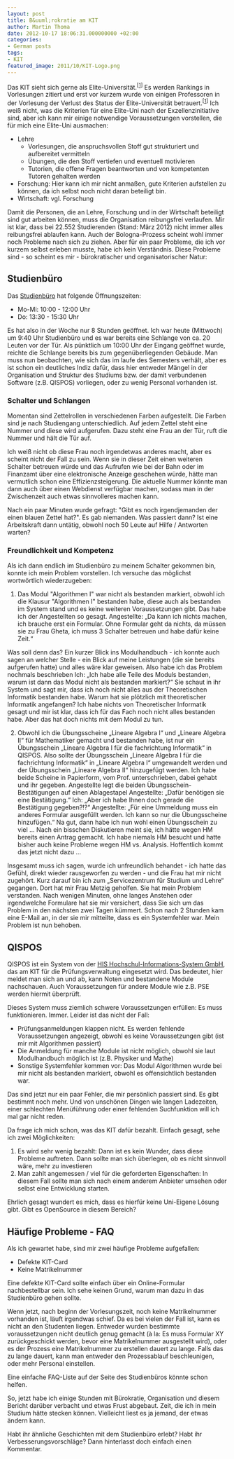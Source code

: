 ```yaml
---
layout: post
title: B&uuml;rokratie am KIT
author: Martin Thoma
date: 2012-10-17 18:06:31.000000000 +02:00
categories:
- German posts
tags:
- KIT
featured_image: 2011/10/KIT-Logo.png
---
```

Das KIT sieht sich gerne als Elite-Universit&auml;t.<sup>[<a href="http://www.kit.edu/besuchen/pi_2012_11933.php">1</a>]</sup> Es werden Rankings in Vorlesungen zitiert und erst vor kurzem wurde von einigen Professoren in der Vorlesung der Verlust des Status der Elite-Universit&auml;t betrauert.<sup>[<a href="http://bildungsklick.de/a/84162/hippler-elite-verlust-herber-rueckschlag-fuer-kit/">1</a>]</sup> Ich wei&szlig; nicht, was die Kriterien f&uuml;r eine Elite-Uni nach der Exzellenzinitiative sind, aber ich kann mir einige notwendige Voraussetzungen vorstellen, die f&uuml;r mich eine Elite-Uni ausmachen:

<ul>
<li>Lehre
  <ul>
    <li>Vorlesungen, die anspruchsvollen Stoff gut strukturiert und aufbereitet vermitteln</li>
    <li>&Uuml;bungen, die den Stoff vertiefen und eventuell motivieren</li>
    <li>Tutorien, die offene Fragen beantworten und von kompetenten Tutoren gehalten werden</li>
  </ul>
</li>
<li>Forschung: Hier kann ich mir nicht anma&szlig;en, gute Kriterien aufstellen zu k&ouml;nnen, da ich selbst noch nicht daran beteiligt bin.</li>
<li>Wirtschaft: vgl. Forschung</li>
</ul>

Damit die Personen, die an Lehre, Forschung und in der Wirtschaft beteiligt sind gut arbeiten k&ouml;nnen, muss die Organisation reibungsfrei verlaufen. Mir ist klar, dass bei 22.552 Studierenden (Stand: M&auml;rz 2012) nicht immer alles reibungsfrei ablaufen kann. Auch der Bologna-Prozess scheint wohl immer noch Probleme nach sich zu ziehen.
Aber f&uuml;r ein paar Probleme, die ich vor kurzem selbst erleben musste, habe ich kein Verst&auml;ndnis. Diese Probleme sind - so scheint es mir - b&uuml;rokratischer und organisatorischer Natur:

<h2>Studienb&uuml;ro</h2>
Das <a href="http://www.kit.edu/studieren/1960.php">Studienb&uuml;ro</a> hat folgende &Ouml;ffnungszeiten:
<ul>
  <li>Mo-Mi: 10:00 - 12:00 Uhr</li>
  <li>Do: 13:30 - 15:30 Uhr</li>
</ul>

Es hat also in der Woche nur 8 Stunden ge&ouml;ffnet. Ich war heute (Mittwoch) um 9:40 Uhr Studienb&uuml;ro und es war bereits eine Schlange von ca. 20 Leuten vor der T&uuml;r. Als p&uuml;nktlich um 10:00 Uhr der Eingang ge&ouml;ffnet wurde, reichte die Schlange bereits bis zum gegen&uuml;berliegenden Geb&auml;ude. Man muss nun beobachten, wie sich das im laufe des Semesters verh&auml;lt, aber es ist schon ein deutliches Indiz daf&uuml;r, dass hier entweder M&auml;ngel in der Organisation und Struktur des Studiums bzw. der damit verbundenen Software (z.B. QISPOS) vorliegen, oder zu wenig Personal vorhanden ist.

<h3>Schalter und Schlangen</h3>
Momentan sind Zettelrollen in verschiedenen Farben aufgestellt. Die Farben sind je nach Studiengang unterschiedlich. Auf jedem Zettel steht eine Nummer und diese wird aufgerufen. Dazu steht eine Frau an der T&uuml;r, ruft die Nummer und h&auml;lt die T&uuml;r auf. 

Ich wei&szlig; nicht ob diese Frau noch irgendetwas anderes macht, aber es scheint nicht der Fall zu sein. Wenn sie in dieser Zeit einen weiteren Schalter betreuen w&uuml;rde und das Aufrufen wie bei der Bahn oder im Finanzamt &uuml;ber eine elektronische Anzeige geschehen w&uuml;rde, h&auml;tte man vermutlich schon eine Effizienzsteigerung. Die aktuelle Nummer k&ouml;nnte man dann auch &uuml;ber einen Webdienst verf&uuml;gbar machen, sodass man in der Zwischenzeit auch etwas sinnvolleres machen kann.

Nach ein paar Minuten wurde gefragt: "Gibt es noch irgendjemanden der einen blauen Zettel hat?". Es gab niemanden. Was passiert dann? Ist eine Arbeitskraft dann unt&auml;tig, obwohl noch 50 Leute auf Hilfe / Antworten warten?

<h3>Freundlichkeit und Kompetenz</h3>
Als ich dann endlich im Studienb&uuml;ro zu meinem Schalter gekommen bin, konnte ich mein Problem vorstellen. Ich versuche das m&ouml;glichst wortw&ouml;rtlich wiederzugeben:

1. Das Modul "Algorithmen I" war nicht als bestanden markiert, obwohl ich die Klausur "Algorithmen I" bestanden habe, diese auch als bestanden im System stand und es keine weiteren Voraussetzungen gibt.
Das habe ich der Angestellten so gesagt. 
Angestellte: &bdquo;Da kann ich nichts machen, ich brauche erst ein Formular. Ohne Formular geht da nichts, da m&uuml;ssen sie zu Frau Gheta, ich muss 3 Schalter betreuen und habe daf&uuml;r keine Zeit.&ldquo;

Was soll denn das? Ein kurzer Blick ins Modulhandbuch - ich konnte auch sagen an welcher Stelle - ein Blick auf meine Leistungen (die sie bereits aufgerufen hatte) und alles w&auml;re klar geweisen. Also habe ich das Problem 
nochmals beschrieben
Ich: &bdquo;Ich habe alle Teile des Moduls bestanden, warum ist dann das Modul nicht als bestanden markiert?&ldquo;
Sie schaut in ihr System und sagt mir, dass ich noch nicht alles aus der Theoretischen Informatik bestanden habe.
Warum hat sie pl&ouml;tzlich mit theoretischer Informatik angefangen? Ich habe nichts von Theoretischer Informatik gesagt und mir ist klar, dass ich f&uuml;r das Fach noch nicht alles bestanden habe. Aber das hat doch nichts mit dem Modul zu tun.

2. Obwohl ich die &Uuml;bungsscheine &bdquo;Lineare Algebra I&ldquo; und &bdquo;Lineare Algebra II&ldquo; f&uuml;r Mathematiker gemacht und bestanden habe, ist nur ein &Uuml;bungsschein &bdquo;Lineare Algebra I f&uuml;r die fachrichtung Informatik&ldquo; in QISPOS. Also sollte der &Uuml;bungsschein &bdquo;Lineare Algebra I f&uuml;r die fachrichtung Informatik&ldquo; in &bdquo;Lineare Algebra I&ldquo; umgewandelt werden und der &Uuml;bungsschein &bdquo;Lineare Algebra II&ldquo; hinzugef&uuml;gt werden. Ich habe beide Scheine in Papierform, vom Prof. unterschrieben, dabei gehabt und ihr gegeben.
Angestellte legt die beiden &Uuml;bungsschein-Best&auml;tigungen auf einen Ablagestapel
Angestellte: &bdquo;Daf&uuml;r ben&ouml;tigen sie eine Best&auml;tigung.&ldquo;
Ich: &bdquo;Aber ich habe Ihnen doch gerade die Best&auml;tigung gegeben?!?&ldquo;
Angestellte: &bdquo;F&uuml;r eine Ummeldung muss ein anderes Formular ausgef&uuml;llt werden. Ich kann so nur die &Uuml;bungsscheine hinzuf&uuml;gen.&ldquo;
Na gut, dann habe ich nun wohl einen &Uuml;bungsschein zu viel ...
Nach ein bisschen Diskutieren meint sie, ich h&auml;tte wegen HM bereits einen Antrag gemacht. Ich habe niemals HM besucht und hatte bisher auch keine Probleme wegen HM vs. Analysis. Hoffentlich kommt das jetzt nicht dazu ...

Insgesamt muss ich sagen, wurde ich unfreundlich behandet - ich hatte das Gef&uuml;hl, direkt wieder rausgeworfen zu werden - und die Frau hat mir nicht zugeh&ouml;rt. Kurz darauf bin ich zum &bdquo;Servicezentrum f&uuml;r Studium und Lehre&ldquo; gegangen. Dort hat mir Frau Metzig geholfen. Sie hat mein Problem verstanden. Nach wenigen Minuten, ohne langes Anstehen oder irgendwelche Formulare hat sie mir versichert, dass Sie sich um das Problem in den n&auml;chsten zwei Tagen k&uuml;mmert. Schon nach 2 Stunden kam eine E-Mail an, in der sie mir mitteilte, dass es ein Systemfehler war. Mein Problem ist nun behoben.

<h2>QISPOS</h2>
QISPOS ist ein System von der <a href="http://de.wikipedia.org/wiki/Hochschul-Informations-System">HIS Hochschul-Informations-System GmbH</a>, das am KIT f&uuml;r die Pr&uuml;fungsverwaltung eingesetzt wird. Das bedeutet, hier meldet man sich an und ab, kann Noten und bestandene Module nachschauen. Auch Voraussetzungen f&uuml;r andere Module wie z.B. PSE werden hiermit &uuml;berpr&uuml;ft.

Dieses System muss ziemlich schwere Voraussetzungen erf&uuml;llen: Es muss funktionieren. Immer. Leider ist das nicht der Fall:

<ul>
  <li>Pr&uuml;fungsanmeldungen klappen nicht. Es werden fehlende Voraussetzungen angezeigt, obwohl es keine Voraussetzungen gibt (ist mir mit Algorithmen passiert)</li>
  <li>Die Anmeldung f&uuml;r manche Module ist nicht m&ouml;glich, obwohl sie laut Modulhandbuch m&ouml;glich ist (z.B. Physiker und Mathe)</li>
  <li>Sonstige Systemfehler kommen vor: Das Modul Algorithmen wurde bei mir nicht als bestanden markiert, obwohl es offensichtlich bestanden war.</li>
</ul>

Das sind jetzt nur ein paar Fehler, die mir pers&ouml;nlich passiert sind. Es gibt bestimmt noch mehr. Und von unsch&ouml;nen Dingen wie langen Ladezeiten, einer schlechten Men&uuml;f&uuml;hrung oder einer fehlenden Suchfunktion will ich mal gar nicht reden. 

Da frage ich mich schon, was das KIT daf&uuml;r bezahlt. Einfach gesagt, sehe ich zwei M&ouml;glichkeiten:
<ol>
  <li>Es wird sehr wenig bezahlt: Dann ist es kein Wunder, dass diese Probleme auftreten. Dann sollte man sich &uuml;berlegen, ob es nicht sinnvoll w&auml;re, mehr zu investieren</li>
  <li>Man zahlt angemessen / viel f&uuml;r die geforderten Eigenschaften: In diesem Fall sollte man sich nach einem anderem Anbieter umsehen oder selbst eine Entwicklung starten.</li>
</ol>

Ehrlich gesagt wundert es mich, dass es hierf&uuml;r keine Uni-Eigene L&ouml;sung gibt. Gibt es OpenSource in diesem Bereich?

<h2>H&auml;ufige Probleme - FAQ</h2>
Als ich gewartet habe, sind mir zwei h&auml;ufige Probleme aufgefallen:
<ul>
  <li>Defekte KIT-Card</li>
  <li>Keine Matrikelnummer</li>
</ul>

Eine defekte KIT-Card sollte einfach &uuml;ber ein Online-Formular nachbestellbar sein. Ich sehe keinen Grund, warum man dazu in das Studienb&uuml;ro gehen sollte.

Wenn jetzt, nach beginn der Vorlesungszeit, noch keine Matrikelnummer vorhanden ist, l&auml;uft irgendwas schief. Da es bei vielen der Fall ist, kann es nicht an den Studenten liegen. Entweder wurden bestimmte voraussetzungen nicht deutlich genug gemacht (&agrave; la: Es muss Formular XY zur&uuml;ckgeschickt werden, bevor eine Matrikelnummer ausgestellt wird), oder es der Prozess eine Matrikelnummer zu erstellen dauert zu lange. Falls das zu lange dauert, kann man entweder den Prozessablauf beschleunigen, oder mehr Personal einstellen.

Eine einfache FAQ-Liste auf der Seite des Studienb&uuml;ros k&ouml;nnte schon helfen.

So, jetzt habe ich einige Stunden mit B&uuml;rokratie, Organisation und diesem Bericht dar&uuml;ber verbacht und etwas Frust abgebaut. Zeit, die ich in mein Studium h&auml;tte stecken k&ouml;nnen. Vielleicht liest es ja jemand, der etwas &auml;ndern kann.

Habt ihr &auml;hnliche Geschichten mit dem Studienb&uuml;ro erlebt? Habt ihr Verbesserungsvorschl&auml;ge? Dann hinterlasst doch einfach einen Kommentar.

